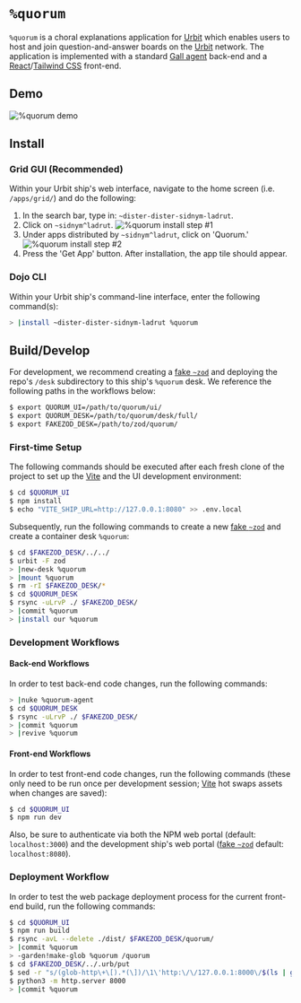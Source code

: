 # `%quorum` #

`%quorum` is a choral explanations application for [Urbit] which enables
users to host and join question-and-answer boards on the [Urbit] network. The
application is implemented with a standard [Gall agent][urbit-agent] back-end
and a [React]/[Tailwind CSS] front-end.

## Demo ##

![%quorum demo](https://raw.githubusercontent.com/j3-productions/quorum/next/version/data/demo/quorum-v1.X.gif)

## Install ##

### Grid GUI (Recommended) ###

Within your Urbit ship's web interface, navigate to the home screen
(i.e. `/apps/grid/`) and do the following:

1. In the search bar, type in: `~dister-dister-sidnym-ladrut`.
1. Click on `~sidnym^ladrut`.
   ![%quorum install step #1](https://raw.githubusercontent.com/j3-productions/quorum/next/version/data/demo/install-1.png)
1. Under apps distributed by `~sidnym^ladrut`, click on 'Quorum.'
   ![%quorum install step #2](https://raw.githubusercontent.com/j3-productions/quorum/next/version/data/demo/install-2.png)
1. Press the 'Get App' button. After installation, the app tile should appear.

### Dojo CLI ###

Within your Urbit ship's command-line interface, enter the following command(s):

```bash
> |install ~dister-dister-sidnym-ladrut %quorum
```

## Build/Develop ##

For development, we recommend creating a [fake `~zod`][fakezod] and deploying
the repo's `/desk` subdirectory to this ship's `%quorum` desk. We reference the
following paths in the workflows below:

```bash
$ export QUORUM_UI=/path/to/quorum/ui/
$ export QUORUM_DESK=/path/to/quorum/desk/full/
$ export FAKEZOD_DESK=/path/to/zod/quorum/
```

### First-time Setup ###

The following commands should be executed after each fresh clone of the project
to set up the [Vite] and the UI development environment:

```bash
$ cd $QUORUM_UI
$ npm install
$ echo "VITE_SHIP_URL=http://127.0.0.1:8080" >> .env.local
```

Subsequently, run the following commands to create a new [fake `~zod`][fakezod]
and create a container desk `%quorum`:

```bash
$ cd $FAKEZOD_DESK/../../
$ urbit -F zod
> |new-desk %quorum
> |mount %quorum
$ rm -rI $FAKEZOD_DESK/*
$ cd $QUORUM_DESK
$ rsync -uLrvP ./ $FAKEZOD_DESK/
> |commit %quorum
> |install our %quorum
```

### Development Workflows ###

#### Back-end Workflows ####

In order to test back-end code changes, run the following commands:

```bash
> |nuke %quorum-agent
$ cd $QUORUM_DESK
$ rsync -uLrvP ./ $FAKEZOD_DESK/
> |commit %quorum
> |revive %quorum
```

#### Front-end Workflows ####

In order to test front-end code changes, run the following commands
(these only need to be run once per development session; [Vite] hot swaps
assets when changes are saved):

```bash
$ cd $QUORUM_UI
$ npm run dev
```

Also, be sure to authenticate via both the NPM web portal (default:
`localhost:3000`) and the development ship's web portal ([fake `~zod`][fakezod]
default: `localhost:8080`).

### Deployment Workflow ###

In order to test the web package deployment process for the current
front-end build, run the following commands:

```bash
$ cd $QUORUM_UI
$ npm run build
$ rsync -avL --delete ./dist/ $FAKEZOD_DESK/quorum/
> |commit %quorum
> -garden!make-glob %quorum /quorum
$ cd $FAKEZOD_DESK/../.urb/put
$ sed -r "s/(glob-http\+\[).*(\])/\1\'http:\/\/127.0.0.1:8000\/$(ls | grep glob)\' $(ls | grep glob | sed -r 's/glob-(.*)\.glob/\1/g')\2/g" -i ../../quorum/desk.docket-0
$ python3 -m http.server 8000
> |commit %quorum
```


[urbit]: https://urbit.org
[urbit-agent]: https://developers.urbit.org/reference/glossary/agent
[fakezod]: https://developers.urbit.org/guides/core/environment#development-ships
[react]: https://reactjs.org/
[tailwind css]: https://tailwindcss.com/
[vite]: https://vitejs.dev/
